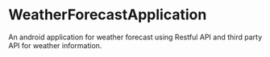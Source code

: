 # WeatherForecastApplication
An android application for weather forecast using Restful API and third party API for weather information.
